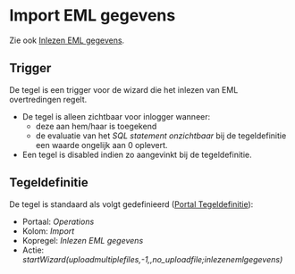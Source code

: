 # Import EML gegevens

Zie ook [Inlezen EML gegevens](/docs/probleemoplossing/programmablokken/inlezen_eml.md).

## Trigger

De tegel is een trigger voor de wizard die het inlezen van EML overtredingen regelt.

- De tegel is alleen zichtbaar voor inlogger wanneer:
  - deze aan hem/haar is toegekend
  - de evaluatie van het *SQL statement onzichtbaar* bij de tegeldefinitie een waarde ongelijk aan 0 oplevert.
- Een tegel is disabled indien zo aangevinkt bij de tegeldefinitie.

## Tegeldefinitie

De tegel is standaard als volgt gedefinieerd ([Portal Tegeldefinitie](/docs/instellen_inrichten/portaldefinitie/portal_tegel.md)):

- Portaal: *Operations*
- Kolom: *Import*
- Kopregel: *Inlezen EML gegevens*
- Actie: *startWizard(uploadmultiplefiles,-1,,no_uploadfile;inlezenemlgegevens)*
